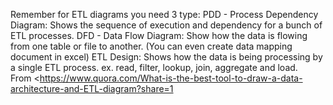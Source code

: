 Remember for ETL diagrams you need 3 type:
PDD - Process Dependency Diagram: Shows the sequence of execution and dependency for a bunch of ETL processes.
DFD - Data Flow Diagram: Show how the data is flowing from one table or file to another. (You can even create data mapping document in excel)
ETL Design: Shows how the data is being processing by a single ETL process. ex. read, filter, lookup, join, aggregate and load.
 
From <https://www.quora.com/What-is-the-best-tool-to-draw-a-data-architecture-and-ETL-diagram?share=1